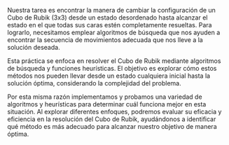 Nuestra tarea es encontrar la manera de cambiar la configuración de un Cubo de Rubik (3x3) desde un estado desordenado hasta alcanzar el estado en el que todas sus caras estén completamente resueltas. Para lograrlo, necesitamos emplear algoritmos de búsqueda que nos ayuden a encontrar la secuencia de movimientos adecuada que nos lleve a la solución deseada.

Esta práctica se enfoca en resolver el Cubo de Rubik mediante algoritmos de búsqueda y funciones heurísticas. El objetivo es explorar cómo estos métodos nos pueden llevar desde un estado cualquiera inicial hasta la solución óptima, considerando la complejidad del problema. 

Por esta misma razón implementamos y probamos una variedad de algoritmos y heurísticas para determinar cuál funciona mejor en esta situación. Al explorar diferentes enfoques, podremos evaluar su eficacia y eficiencia en la resolución del Cubo de Rubik, ayudándonos a identificar qué método es más adecuado para alcanzar nuestro objetivo de manera óptima. 
